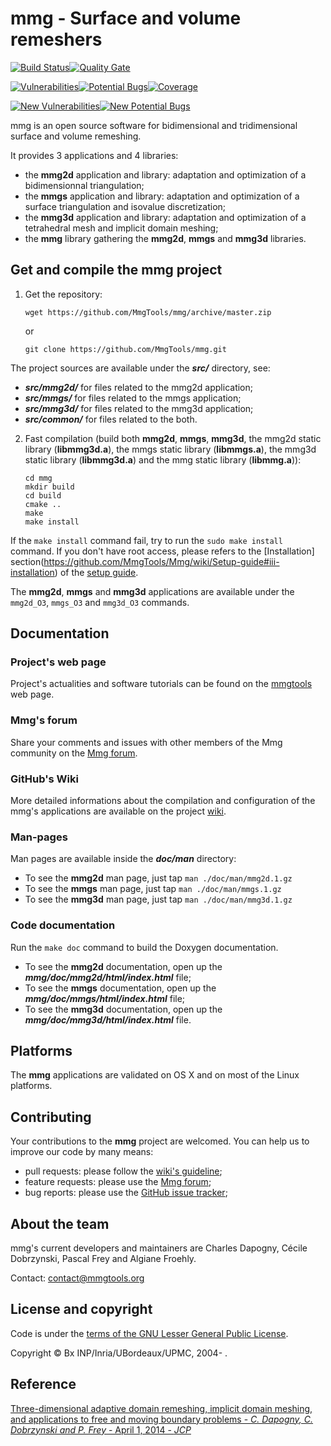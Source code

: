 
# mmg - Surface and volume remeshers 
[![Build Status](https://ci.inria.fr/mmg/buildStatus/icon?job=Mmg-multiConf)](https://ci.inria.fr/mmg/job/Mmg-multiConf/)[![Quality Gate](https://sonarqube.bordeaux.inria.fr/sonarqube/api/badges/gate?key=cardamom%3Ammg%3Agithub%3Adevelop)](https://sonarqube.bordeaux.inria.fr/sonarqube/dashboard?id=cardamom%3Ammg%3Agithub%3Adevelop)

[![Vulnerabilities](https://sonarqube.bordeaux.inria.fr/sonarqube/api/badges/measure?key=cardamom%3Ammg%3Agithub%3Adevelop&metric=vulnerabilities)](https://sonarqube.bordeaux.inria.fr/sonarqube/component_measures?id=cardamom%3Ammg%3Agithub%3Adevelop&metric=vulnerabilities)[![Potential Bugs](https://sonarqube.bordeaux.inria.fr/sonarqube/api/badges/measure?key=cardamom%3Ammg%3Agithub%3Adevelop&metric=bugs)](https://sonarqube.bordeaux.inria.fr/sonarqube/component_measures?id=cardamom%3Ammg%3Agithub%3Adevelop&metric=bugs)[![Coverage](https://sonarqube.bordeaux.inria.fr/sonarqube/api/badges/measure?key=cardamom%3Ammg%3Agithub%3Adevelop&metric=coverage)](https://sonarqube.bordeaux.inria.fr/sonarqube/component_measures?id=cardamom%3Ammg%3Agithub%3Adevelop&metric=coverage)

[![New Vulnerabilities](https://sonarqube.bordeaux.inria.fr/sonarqube/api/badges/measure?key=cardamom%3Ammg%3Agithub%3Adevelop&metric=new_vulnerabilities)](https://sonarqube.bordeaux.inria.fr/sonarqube/component_measures?id=cardamom%3Ammg%3Agithub%3Adevelop&metric=new_vulnerabilities)[![New Potential Bugs](https://sonarqube.bordeaux.inria.fr/sonarqube/api/badges/measure?key=cardamom%3Ammg%3Agithub%3Adevelop&metric=new_bugs)](https://sonarqube.bordeaux.inria.fr/sonarqube/component_measures?id=cardamom%3Ammg%3Agithub%3Adevelop&metric=new_bugs)








mmg is an open source software for bidimensional and tridimensional surface and volume remeshing.

It provides 3 applications and 4 libraries:
  * the **mmg2d** application and library: adaptation and optimization of a bidimensionnal triangulation;
  * the **mmgs** application and library: adaptation and optimization of a surface triangulation and isovalue discretization;
  * the **mmg3d** application and library: adaptation and optimization of a tetrahedral mesh and implicit domain meshing;
  * the **mmg** library gathering the **mmg2d**, **mmgs** and **mmg3d** libraries.

[//]: # ( comment )

## Get and compile the mmg project
  1. Get the repository:  
      ```Shell
      wget https://github.com/MmgTools/mmg/archive/master.zip
      ```
     or
      ```Shell
      git clone https://github.com/MmgTools/mmg.git
      ```

  The project sources are available under the **_src/_** directory, see:
   * **_src/mmg2d/_**   for files related to the mmg2d application;
   * **_src/mmgs/_**   for files related to the mmgs application;
   * **_src/mmg3d/_**  for files related to the mmg3d application;
   * **_src/common/_** for files related to the both.

  2. Fast compilation (build both **mmg2d**, **mmgs**, **mmg3d**, the mmg2d static library (**libmmg3d.a**), the mmgs static library (**libmmgs.a**), the mmg3d static library (**libmmg3d.a**) and the mmg static library (**libmmg.a**)):  
      ```Shell
      cd mmg  
      mkdir build  
      cd build  
      cmake ..  
      make  
      make install
      ```
  If the `make install` command fail, try to run the `sudo make install` command.
  If you don't have root access, please refers to the [Installation] section(https://github.com/MmgTools/Mmg/wiki/Setup-guide#iii-installation) of the [setup guide](https://github.com/MmgTools/Mmg/wiki/Setup-guide#setup-guide).

  The **mmg2d**, **mmgs** and **mmg3d** applications are available under the `mmg2d_O3`, `mmgs_O3` and `mmg3d_O3` commands. 

## Documentation
### Project's web page
Project's actualities and software tutorials can be found on the [mmgtools](http://www.mmgtools.org) web page.

### **Mmg**'s forum
Share your comments and issues with other members of the Mmg community on the [Mmg forum](https://forum.mmgtools.org/).

### GitHub's Wiki
More detailed informations about the compilation and configuration of the mmg's applications are available on the project [wiki](https://github.com/MmgTools/mmg/wiki).

### Man-pages
Man pages are available inside the **_doc/man_** directory:
  * To see the **mmg2d** man page, just tap `man ./doc/man/mmg2d.1.gz`
  * To see the **mmgs** man page, just tap `man ./doc/man/mmgs.1.gz`
  * To see the **mmg3d** man page, just tap `man ./doc/man/mmg3d.1.gz`

### Code documentation
Run the `make doc` command to build the Doxygen documentation.
  * To see the **mmg2d** documentation, open up the **_mmg/doc/mmg2d/html/index.html_** file;
  * To see the **mmgs** documentation, open up the **_mmg/doc/mmgs/html/index.html_** file;
  * To see the **mmg3d** documentation, open up the **_mmg/doc/mmg3d/html/index.html_** file.

## Platforms
The **mmg** applications are validated on OS X and on most of the Linux platforms. 

## Contributing
Your contributions to the **mmg** project are welcomed. You can help us to improve
our code by many means:
  * pull requests: please follow the [wiki's guideline](https://github.com/MmgTools/Mmg/wiki/Developers-wiki#pull-requests);
  * feature requests: please use the [Mmg forum](https://forum.mmgtools.org/);
  * bug reports: please use the [GitHub issue tracker](https://github.com/MmgTools/mmg/issues/new);

## About the team
mmg's current developers and maintainers are Charles Dapogny, Cécile Dobrzynski, Pascal Frey and Algiane Froehly.

Contact: contact@mmgtools.org

## License and copyright
Code is under the [terms of the GNU Lesser General Public License](https://raw.githubusercontent.com/MmgTools/mmg/master/LICENSE).

Copyright © Bx INP/Inria/UBordeaux/UPMC, 2004- .

## Reference
[Three-dimensional adaptive domain remeshing, implicit domain meshing, and applications to free and moving boundary problems - _C. Dapogny, C. Dobrzynski and P. Frey_ - April 1, 2014 - _JCP_](http://www.sciencedirect.com/science/article/pii/S0021999114000266)
